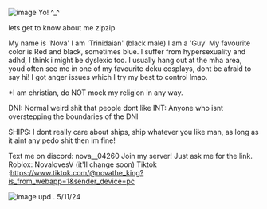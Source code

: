![image](https://github.com/user-attachments/assets/d42b9dbb-633f-474b-9cde-4b896e82cf92)
Yo! ^_^

lets get to know about me zipzip

My name is 'Nova'
I am 'Trinidaian' (black male)
I am a 'Guy'
My favourite color is Red and black, sometimes blue.
I suffer from hypersexuality and adhd, I think i might be dyslexic too.
I usually hang out at the mha area, youd often see me in one of my favourite deku cosplays, dont be afraid to say hi!
I got anger issues which I try my best to control lmao.

*I am christian, do NOT mock my religion in any way.

DNI: Normal weird shit that people dont like
INT: Anyone who isnt overstepping the boundaries of the DNI

SHIPS: I dont really care about ships, ship whatever you like man, as long as it aint any pedo shit then im fine!

Text me on discord:  nova__04260
Join my server! Just ask me for the link.
Roblox: NovalovesV (it'll change soon)
Tiktok :https://www.tiktok.com/@novathe_king?is_from_webapp=1&sender_device=pc

![image](https://github.com/user-attachments/assets/2e4e3d1f-f5c1-40f1-825f-d2acc7b79662)
upd . 5/11/24
